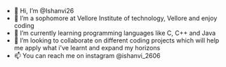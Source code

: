 - 👋 Hi, I’m @Ishanvi26
- 👀 I’m a sophomore at Vellore Institute of technology, Vellore and enjoy coding 
- 🌱 I’m currently learning programming languages like C, C++ and Java
- 💞️ I’m looking to collaborate on different coding projects which will help me apply what i've learnt and expand my horizons 
- 📫 You can reach me on instagram @ishanvi_2606
<!---
Ishanvi26/Ishanvi26 is a ✨ special ✨ repository because its `README.md` (this file) appears on your GitHub profile.
You can click the Preview link to take a look at your changes.
--->
